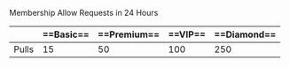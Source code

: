 Membership Allow Requests in 24 Hours

|       | ==Basic== | ==Premium== | ==VIP== | ==Diamond== |
| ----- | --------- | ----------- | ------- | ----------- |
| Pulls | 15        | 50          | 100     | 250         |

